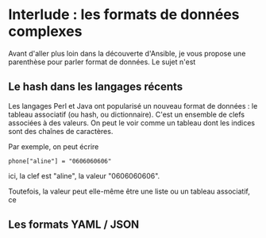 
# Interlude  : les formats de données complexes 

Avant d'aller plus loin dans la découverte d'Ansible, je vous propose une parenthèse pour parler format de données. Le sujet n'est 

## Le hash dans les langages récents

Les langages Perl et Java ont popularisé un nouveau format de données : le tableau associatif (ou hash, ou dictionnaire). C'est un ensemble de clefs associées à des valeurs. On peut le voir comme un tableau dont les indices sont des chaînes de caractères.

Par exemple, on peut écrire

    phone["aline"] = "0606060606"

ici, la clef est "aline", la valeur "0606060606". 


Toutefois, la valeur peut elle-même être une liste ou un tableau associatif, ce 


## Les formats YAML / JSON



<!--stackedit_data:
eyJoaXN0b3J5IjpbLTgzNzE1NTY4MSwxMDM2ODY5NTQ4LDcxNz
I2MTk4Ml19
-->